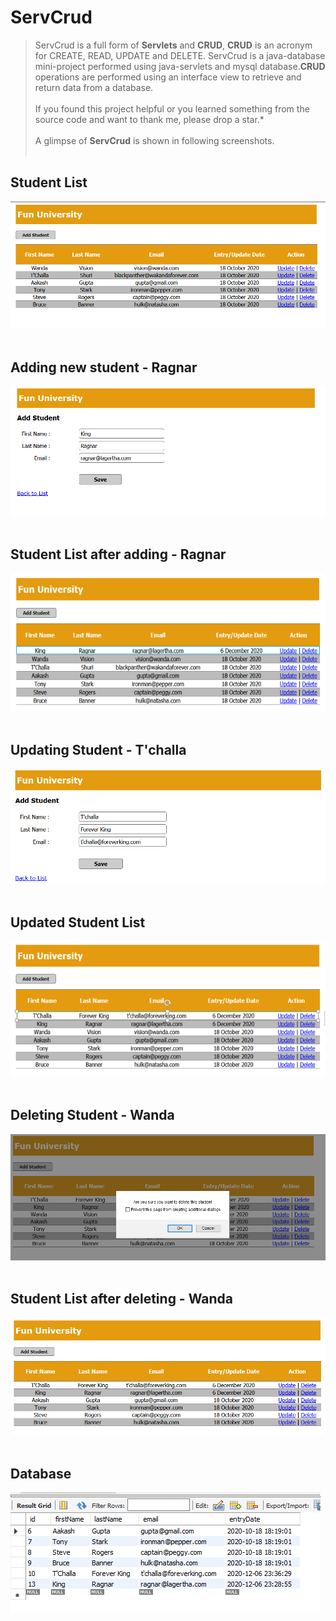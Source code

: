 # ServCrud
> ServCrud is a full form of **Servlets** and **CRUD**, **CRUD** is an acronym for CREATE, READ, UPDATE and DELETE. ServCrud is a java-database mini-project performed using java-servlets and mysql database.**CRUD** operations are performed using an interface view to retrieve and return data from a database.
<br/><br/>
> If you found this project helpful or you learned something from the source code and want to thank me, please drop a star.*
<br/><br/>
> A glimpse of **ServCrud** is shown in following screenshots.
<br/><br/>
## Student List
![Student List](https://github.com/gupta29470/ServCrud/blob/master/results/listStudents.PNG)
<br/><br/>
## Adding new student - Ragnar
![Adding Student](https://github.com/gupta29470/ServCrud/blob/master/results/addingStudent.PNG)
<br/><br/>
## Student List after adding - Ragnar
![Added Student](https://github.com/gupta29470/ServCrud/blob/master/results/addedStudent.PNG)
<br/><br/>
## Updating Student - T'challa
![Updating Student](https://github.com/gupta29470/ServCrud/blob/master/results/updatingStudent.PNG)
<br/><br/>
## Updated Student List
![Student List](https://github.com/gupta29470/ServCrud/blob/master/results/updatedStudent.PNG)
<br/><br/>
## Deleting Student - Wanda
![Student List](https://github.com/gupta29470/ServCrud/blob/master/results/deletingwandavision.PNG)
<br/><br/>
## Student List after deleting - Wanda
![Student List](https://github.com/gupta29470/ServCrud/blob/master/results/deletedwandavision.PNG)
<br/><br/>
## Database
![Database](https://github.com/gupta29470/ServCrud/blob/master/results/database.PNG)
<br/><br/>
